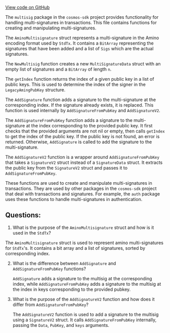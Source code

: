 [View code on GitHub](https://github.com/cosmos/cosmos-sdk.git/crypto/types/multisig/multisignature.go)

The `multisig` package in the `cosmos-sdk` project provides functionality for handling multi-signatures in transactions. This file contains functions for creating and manipulating multi-signatures.

The `AminoMultisignature` struct represents a multi-signature in the Amino encoding format used by `StdTx`. It contains a `BitArray` representing the signatures that have been added and a list of `Sigs` which are the actual signatures.

The `NewMultisig` function creates a new `MultiSignatureData` struct with an empty list of signatures and a `BitArray` of length `n`.

The `getIndex` function returns the index of a given public key in a list of public keys. This is used to determine the index of the signer in the `LegacyAmingPubKey` structure.

The `AddSignature` function adds a signature to the multi-signature at the corresponding index. If the signature already exists, it is replaced. This function is used internally by `AddSignatureFromPubKey` and `AddSignatureV2`.

The `AddSignatureFromPubKey` function adds a signature to the multi-signature at the index corresponding to the provided public key. It first checks that the provided arguments are not nil or empty, then calls `getIndex` to get the index of the public key. If the public key is not found, an error is returned. Otherwise, `AddSignature` is called to add the signature to the multi-signature.

The `AddSignatureV2` function is a wrapper around `AddSignatureFromPubKey` that takes a `SignatureV2` struct instead of a `SignatureData` struct. It extracts the public key from the `SignatureV2` struct and passes it to `AddSignatureFromPubKey`.

These functions are used to create and manipulate multi-signatures in transactions. They are used by other packages in the `cosmos-sdk` project that deal with transactions and signatures. For example, the `auth` package uses these functions to handle multi-signatures in authentication.
## Questions: 
 1. What is the purpose of the `AminoMultisignature` struct and how is it used in the `StdTx`?
   
   The `AminoMultisignature` struct is used to represent amino multi-signatures for `StdTx`'s. It contains a bit array and a list of signatures, sorted by corresponding index.

2. What is the difference between `AddSignature` and `AddSignatureFromPubKey` functions?
   
   `AddSignature` adds a signature to the multisig at the corresponding index, while `AddSignatureFromPubKey` adds a signature to the multisig at the index in keys corresponding to the provided pubkey.

3. What is the purpose of the `AddSignatureV2` function and how does it differ from `AddSignatureFromPubKey`?
   
   The `AddSignatureV2` function is used to add a signature to the multisig using a `SignatureV2` struct. It calls `AddSignatureFromPubKey` internally, passing the `Data`, `PubKey`, and `keys` arguments.